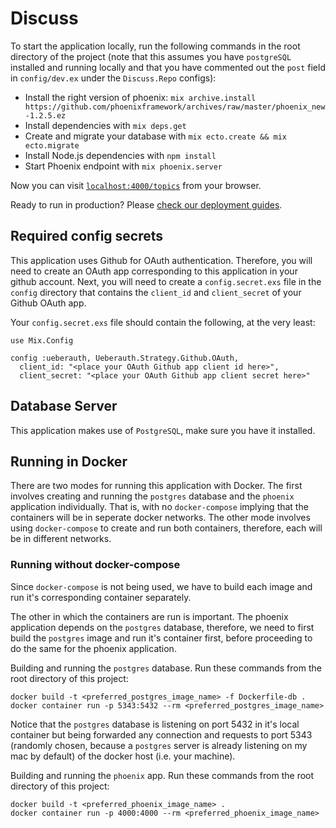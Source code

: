 # Discuss

To start the application locally, run the following commands in the root directory of the project (note that this assumes you have `postgreSQL` installed and running locally and that you have commented out the `post` field in `config/dev.ex` under the `Discuss.Repo` configs):

* Install the right version of phoenix: `mix archive.install https://github.com/phoenixframework/archives/raw/master/phoenix_new-1.2.5.ez`
* Install dependencies with `mix deps.get`
* Create and migrate your database with `mix ecto.create && mix ecto.migrate`
* Install Node.js dependencies with `npm install`
* Start Phoenix endpoint with `mix phoenix.server`

Now you can visit [`localhost:4000/topics`](http://localhost:4000/topics) from your browser.

Ready to run in production? Please [check our deployment guides](http://www.phoenixframework.org/docs/deployment).

## Required config secrets

This application uses Github for OAuth authentication. Therefore, you will need to create an OAuth app corresponding to this application in your github account. Next, you will need to create a `config.secret.exs` file in the `config` directory that contains the `client_id` and `client_secret` of your Github OAuth app.

Your `config.secret.exs` file should contain the following, at the very least:

    use Mix.Config

    config :ueberauth, Ueberauth.Strategy.Github.OAuth,
      client_id: "<place your OAuth Github app client id here>",
      client_secret: "<place your OAuth Github app client secret here>"

## Database Server

This application makes use of `PostgreSQL`, make sure you have it installed.

## Running in Docker

There are two modes for running this application with Docker. The first involves creating and running the `postgres` database and the `phoenix` application individually. That is, with no `docker-compose` implying that the containers will be in seperate docker networks. The other mode involves using `docker-compose` to create and run both containers, therefore, each will be in different networks.

### Running without docker-compose

Since `docker-compose` is not being used, we have to build each image and run it's corresponding container separately.

The other in which the containers are run is important. The phoenix application depends on the `postgres` database, therefore, we need to first build the `postgres` image and run it's container first, before proceeding to do the same for the phoenix application.

Building and running the `postgres` database. Run these commands from the root directory of this project:

    docker build -t <preferred_postgres_image_name> -f Dockerfile-db .
    docker container run -p 5343:5432 --rm <preferred_postgres_image_name>

Notice that the `postgres` database is listening on port 5432 in it's local container but being forwarded any connection and requests to port 5343 (randomly chosen, because a `postgres` server is already listening on my mac by default) of the docker host (i.e. your machine).

Building and running the `phoenix` app. Run these commands from the root directory of this project:

    docker build -t <preferred_phoenix_image_name> .
    docker container run -p 4000:4000 --rm <preferred_phoenix_image_name>
